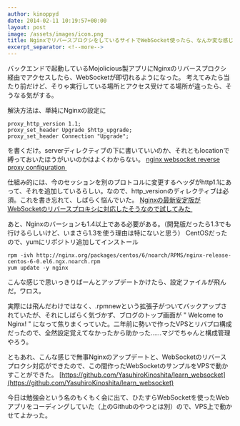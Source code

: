 ```yaml
---
author: kinoppyd
date: 2014-02-11 10:19:57+00:00
layout: post
image: /assets/images/icon.png
title: NginxでリバースプロクシをしているサイトでWebSocket使ったら、なんか変な感じになった
excerpt_separator: <!--more-->
---
```


バックエンドで起動しているMojolicious製アプリにNginxのリバースプロクシ経由でアクセスしたら、WebSocketが即切れるようになった。
考えてみたら当たり前だけど、そりゃ実行している場所とアクセス受けてる場所が違ったら、そうなる気がする。

解決方法は、単純にNginxの設定に

```
proxy_http_version 1.1;
proxy_set_header Upgrade $http_upgrade;
proxy_set_header Connection "Upgrade";
```

を書くだけ。serverディレクティブの下に書いていいのか、それともlocationで縛っておいたほうがいいのかはよくわからない。
[nginx websocket reverse proxy configuration ](http://stackoverflow.com/questions/17427303/nginx-websocket-reverse-proxy-configuration)

仕組み的には、今のセッションを別のプロトコルに変更するヘッダがhttp1.1にあって、それを追加しているらしい。なので、http_versionのディレクティブは必須。これを書き忘れて、しばらく悩んでいた。
[Nginxの最新安定版がWebSocketのリバースプロキシに対応したそうなので試してみた ](http://kitak.hatenablog.jp/entry/2013/04/27/180255)

あと、Nginxのバーションも1.4以上である必要がある。（開発版だったら1.3でも行けるらしいけど、いまさら1.3を使う理由は特にないと思う）
CentOSだったので、yumにリポジトリ追加してインストール

```shell-session
rpm -ivh http://nginx.org/packages/centos/6/noarch/RPMS/nginx-release-centos-6-0.el6.ngx.noarch.rpm
yum update -y nginx
```

こんな感じで思いっきりばーんとアップデートかけたら、設定ファイルが飛んだ。ワロス。

実際には飛んだわけではなく、.rpmnewという拡張子がついてバックアップされていたが、それにしばらく気づかず、ブログのトップ画面が " Welcome to Nginx! " になって焦りまくっていた。二年前に勢いで作ったVPSとリバプロ構成だったので、全然設定覚えてなかったから助かった……マジでちゃんと構成管理やろう。

ともあれ、こんな感じで無事Nginxのアップデートと、WebSocketのリバースプロクシ対応ができたので、この間作ったWebSocketのサンプルをVPSで動かすことができた。
[https://github.com/YasuhiroKinoshita/learn_websocket](https://github.com/YasuhiroKinoshita/learn_websocket)

今日は勉強会という名のもくもく会に出て、ひたすらWebSocketを使ったWebアプリをコーディングしていた（上のGithubのやつとは別）ので、VPS上で動かせてよかった。
